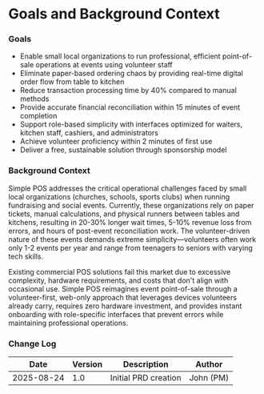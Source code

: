 # Goals and Background Context

### Goals
- Enable small local organizations to run professional, efficient point-of-sale operations at events using volunteer staff
- Eliminate paper-based ordering chaos by providing real-time digital order flow from table to kitchen
- Reduce transaction processing time by 40% compared to manual methods
- Provide accurate financial reconciliation within 15 minutes of event completion
- Support role-based simplicity with interfaces optimized for waiters, kitchen staff, cashiers, and administrators
- Achieve volunteer proficiency within 2 minutes of first use
- Deliver a free, sustainable solution through sponsorship model

### Background Context

Simple POS addresses the critical operational challenges faced by small local organizations (churches, schools, sports clubs) when running fundraising and social events. Currently, these organizations rely on paper tickets, manual calculations, and physical runners between tables and kitchens, resulting in 20-30% longer wait times, 5-10% revenue loss from errors, and hours of post-event reconciliation work. The volunteer-driven nature of these events demands extreme simplicity—volunteers often work only 1-2 events per year and range from teenagers to seniors with varying tech skills.

Existing commercial POS solutions fail this market due to excessive complexity, hardware requirements, and costs that don't align with occasional use. Simple POS reimagines event point-of-sale through a volunteer-first, web-only approach that leverages devices volunteers already carry, requires zero hardware investment, and provides instant onboarding with role-specific interfaces that prevent errors while maintaining professional operations.

### Change Log

| Date | Version | Description | Author |
|------|---------|-------------|--------|
| 2025-08-24 | 1.0 | Initial PRD creation | John (PM) |
